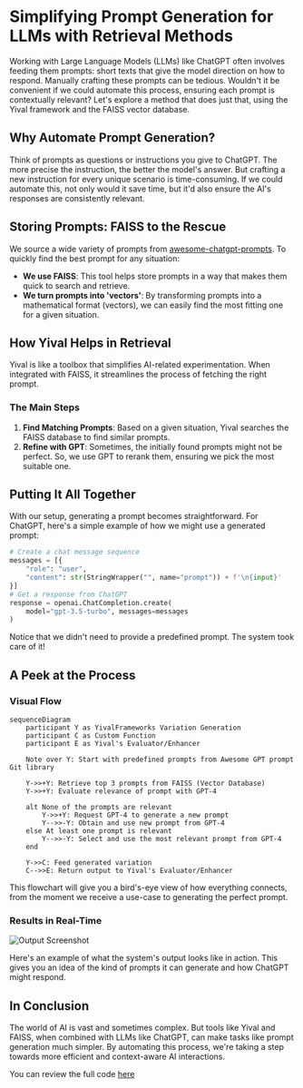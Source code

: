 # Simplifying Prompt Generation for LLMs with Retrieval Methods

Working with Large Language Models (LLMs) like ChatGPT often involves feeding
them prompts: short texts that give the model direction on how to respond.
Manually crafting these prompts can be tedious. Wouldn't it be convenient if we
could automate this process, ensuring each prompt is contextually relevant?
Let's explore a method that does just that, using the Yival framework and the
FAISS vector database.

## **Why Automate Prompt Generation?**

Think of prompts as questions or instructions you give to ChatGPT. The more
precise the instruction, the better the model's answer. But crafting a new
instruction for every unique scenario is time-consuming. If we could automate
this, not only would it save time, but it'd also ensure the AI's responses are
consistently relevant.

## **Storing Prompts: FAISS to the Rescue**

We source a wide variety of prompts from [awesome-chatgpt-prompts](https://github.com/f/awesome-chatgpt-prompts).
To quickly find the best prompt for any situation:

- **We use FAISS**: This tool helps store prompts in a way that makes them quick
  to search and retrieve.
- **We turn prompts into 'vectors'**: By transforming prompts into a mathematical
  format (vectors), we can easily find the most fitting one for a given situation.

## **How Yival Helps in Retrieval**

Yival is like a toolbox that simplifies AI-related experimentation.
When integrated with FAISS, it streamlines the process of fetching the right prompt.

### **The Main Steps**

1. **Find Matching Prompts**: Based on a given situation, Yival searches the FAISS
    database to find similar prompts.
2. **Refine with GPT**: Sometimes, the initially found prompts might not be perfect.
    So, we use GPT to rerank them, ensuring we pick the most suitable one.

## **Putting It All Together**

With our setup, generating a prompt becomes straightforward. For ChatGPT,
here's a simple example of how we might use a generated prompt:

```python
# Create a chat message sequence
messages = [{
    "role": "user",
    "content": str(StringWrapper("", name="prompt")) + f'\n{input}'
}]
# Get a response from ChatGPT
response = openai.ChatCompletion.create(
    model="gpt-3.5-turbo", messages=messages
)
```

Notice that we didn't need to provide a predefined prompt. The system took care
of it!

## **A Peek at the Process**

### **Visual Flow**

```mermaid
sequenceDiagram
    participant Y as YivalFrameworks Variation Generation
    participant C as Custom Function
    participant E as Yival's Evaluator/Enhancer

    Note over Y: Start with predefined prompts from Awesome GPT prompt Git library

    Y->>+Y: Retrieve top 3 prompts from FAISS (Vector Database)
    Y->>+Y: Evaluate relevance of prompt with GPT-4

    alt None of the prompts are relevant
        Y->>+Y: Request GPT-4 to generate a new prompt
        Y-->>-Y: Obtain and use new prompt from GPT-4
    else At least one prompt is relevant
        Y-->>-Y: Select and use the most relevant prompt from GPT-4
    end

    Y->>C: Feed generated variation
    C-->>E: Return output to Yival's Evaluator/Enhancer

```

This flowchart will give you a bird's-eye view of how everything connects, from
the moment we receive a use-case to generating the perfect prompt.

### **Results in Real-Time**

![Output Screenshot](https://github.com/YiVal/YiVal/assets/1544154/35216786-ac3c-4884-8818-68647511228d)

Here's an example of what the system's output looks like in action. This gives
you an idea of the kind of prompts it can generate and how ChatGPT might respond.

## **In Conclusion**

The world of AI is vast and sometimes complex. But tools like Yival and FAISS,
when combined with LLMs like ChatGPT, can make tasks like prompt generation much
simpler. By automating this process, we're taking a step towards more efficient
and context-aware AI interactions.

You can review the full code [here](https://github.com/YiVal/YiVal/tree/master/demo/prompts_retrivel)
